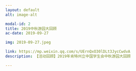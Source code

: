 ```yaml
---
layout: default
alt: image-alt

modal-id: 2
title: 2019中秋游园大回顾
ac-date: 2019-09-27

img: 2019-09-27.jpeg

link: https://mp.weixin.qq.com/s/UErnQxO30lDLt3JycCwdvA
description: 【活动回顾】2019年肯特州立中国学生会中秋游园大回顾

---
```

